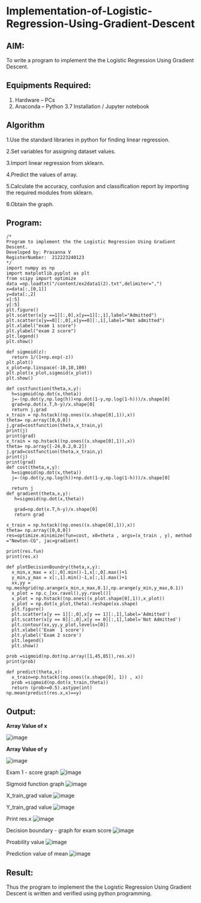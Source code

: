 # Implementation-of-Logistic-Regression-Using-Gradient-Descent

## AIM:
To write a program to implement the the Logistic Regression Using Gradient Descent.

## Equipments Required:
1. Hardware – PCs
2. Anaconda – Python 3.7 Installation / Jupyter notebook

## Algorithm
1.Use the standard libraries in python for finding linear regression.

2.Set variables for assigning dataset values.

3.Import linear regression from sklearn.

4.Predict the values of array.

5.Calculate the accuracy, confusion and classification report by importing the required modules from sklearn.

6.Obtain the graph.

## Program:
```
/*
Program to implement the the Logistic Regression Using Gradient Descent.
Developed by: Prasanna V
RegisterNumber:  212223240123
*/
import numpy as np
import matplotlib.pyplot as plt
from scipy import optimize
data =np.loadtxt("/content/ex2data1(2).txt",delimiter=",")
x=data[:,[0,1]]
y=data[:,2]
x[:5]
y[:5]
plt.figure()
plt.scatter(x[y ==1][:,0],x[y==1][:,1],label="Admitted")
plt.scatter(x[y==0][:,0],x[y==0][:,1],label="Not admitted")
plt.xlabel("exam 1 score")
plt.ylabel("exam 2 score")
plt.legend()
plt.show()

def sigmoid(z):
  return 1/(1+np.exp(-z))
plt.plot()
x_plot=np.linspace(-10,10,100)
plt.plot(x_plot,sigmoid(x_plot))
plt.show()

def costfunction(theta,x,y):
  h=sigmoid(np.dot(x,theta))
  j=-(np.dot(y,np.log(h))+np.dot(1-y,np.log(1-h)))/x.shape[0]
  grad=np.dot(x.T,h-y)/x.shape[0]
  return j,grad
x_train = np.hstack((np.ones((x.shape[0],1)),x))
theta= np.array([0,0,0])
j,grad=costfunction(theta,x_train,y)
print(j)
print(grad)
x_train = np.hstack((np.ones((x.shape[0],1)),x))
theta= np.array([-24,0.2,0.2])
j,grad=costfunction(theta,x_train,y)
print(j)
print(grad)
def cost(theta,x,y):
  h=sigmoid(np.dot(x,theta))
  j=-(np.dot(y,np.log(h))+np.dot(1-y,np.log(1-h)))/x.shape[0]

  return j
def gradient(theta,x,y):
   h=sigmoid(np.dot(x,theta))
  
   grad=np.dot(x.T,h-y)/x.shape[0]
   return grad  
   
x_train = np.hstack((np.ones((x.shape[0],1)),x))
theta= np.array([0,0,0])
res=optimize.minimize(fun=cost, x0=theta , args=(x_train , y), method ="Newton-CG", jac=gradient)

print(res.fun)
print(res.x)
  
def plotDecisionBoundry(theta,x,y):
  x_min,x_max = x[:,0].min()-1,x[:,0].max()+1
  y_min,y_max = x[:,1].min()-1,x[:,1].max()+1
  xx,yy = np.meshgrid(np.arange(x_min,x_max,0.1),np.arange(y_min,y_max,0.1))
  x_plot = np.c_[xx.ravel(),yy.ravel()]
  x_plot = np.hstack((np.ones((x_plot.shape[0],1)),x_plot))
  y_plot = np.dot(x_plot,theta).reshape(xx.shape)
  plt.figure()
  plt.scatter(x[y == 1][:,0],x[y == 1][:,1],label='Admitted')
  plt.scatter(x[y == 0][:,0],x[y == 0][:,1],label='Not Admitted')
  plt.contour(xx,yy,y_plot,levels=[0])
  plt.xlabel('Exam  1 score')
  plt.ylabel('Exam 2 score')
  plt.legend()
  plt.show()
  
prob =sigmoid(np.dot(np.array([1,45,85]),res.x))
print(prob)

def predict(theta,x):
  x_train=np.hstack((np.ones((x.shape[0], 1)) , x))
  prob =sigmoid(np.dot(x_train,theta))
  return (prob>=0.5).astype(int)
np.mean(predict(res.x,x)==y)  

```

## Output:
<b>Array Value of x </b>

![image](https://github.com/prasannavenkat01/-Implementation-of-Logistic-Regression-Using-Gradient-Descent/assets/150702500/632a7fd7-620e-4b4d-9a67-b1f3fbff0e2a)

<b>Array Value of y  </b>

![image](https://github.com/prasannavenkat01/-Implementation-of-Logistic-Regression-Using-Gradient-Descent/assets/150702500/fa232437-9898-4595-98c1-657f59c817c4)

Exam 1 - score graph
![image](https://github.com/prasannavenkat01/-Implementation-of-Logistic-Regression-Using-Gradient-Descent/assets/150702500/5efc49eb-c32e-4b76-a3df-3c602f2fd609)

Sigmoid function graph
![image](https://github.com/prasannavenkat01/-Implementation-of-Logistic-Regression-Using-Gradient-Descent/assets/150702500/27ef90e6-a4da-4254-b140-eb16bee3a08c)

X_train_grad value
![image](https://github.com/prasannavenkat01/-Implementation-of-Logistic-Regression-Using-Gradient-Descent/assets/150702500/8deae167-4a78-4d01-aba0-d34d876884c5)

Y_train_grad value
![image](https://github.com/prasannavenkat01/-Implementation-of-Logistic-Regression-Using-Gradient-Descent/assets/150702500/d37576e3-6d64-46db-a430-dc4c0528c968)

Print res.x
![image](https://github.com/prasannavenkat01/-Implementation-of-Logistic-Regression-Using-Gradient-Descent/assets/150702500/76125bc2-6304-4352-92df-66a458496f0d)

Decision boundary - graph for exam score
![image](https://github.com/prasannavenkat01/-Implementation-of-Logistic-Regression-Using-Gradient-Descent/assets/150702500/bd758aae-2e46-460c-9a25-33cbdc736eec)

Proability value
![image](https://github.com/prasannavenkat01/-Implementation-of-Logistic-Regression-Using-Gradient-Descent/assets/150702500/698d6358-0ad4-4919-a447-d4b561805d37)

Prediction value of mean
![image](https://github.com/prasannavenkat01/-Implementation-of-Logistic-Regression-Using-Gradient-Descent/assets/150702500/f75108e4-53c1-4e1f-8f1d-6541261e5b01)

## Result:
Thus the program to implement the the Logistic Regression Using Gradient Descent is written and verified using python programming.

